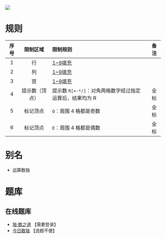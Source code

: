 ![](https://cn.sudoku.today/pic/03/mathrax/64964_499508.png)

# 规则
| 序号 | 限制区域 | 限制规则 | 备注 |
| :---: | :---: | :--- | :---: |
| 1 | 行 | [1~9填充] | |
| 2 | 列 | [1~9填充] | |
| 3 | 宫 | [1~9填充] | |
| 4 | 提示数（顶点） | 提示数 `R[+-*/]`：对角两格数字经过指定运算后，结果均为 R | 全标 |
| 5 | 标记顶点 | `O`：周围 4 格都是奇数 | 全标 |
| 6 | 标记顶点 | `E`：周围 4 格都是偶数 | 全标 |

# 别名
- 运算数独

# 题库

## 在线题库
- [独·数之道](http://www.sudokufans.org.cn/lx/game.index.php?type=math) 【需要登录】
- [今日数独](https://cn.sudoku.today/g-mathrax-sudoku/) 【选题不便】

[1~9填充]: ../../../rules.md#1~9填充